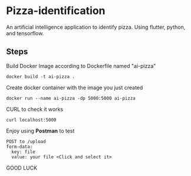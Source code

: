 # Pizza-identification
An artificial intelligence application to identify pizza. Using flutter, python, and tensorflow. 

Steps
--------
Build Docker Image according to Dockerfile named "ai-pizza"
```
docker build -t ai-pizza .
```

Create docker container with the image you just created
```
docker run --name ai-pizza -dp 5000:5000 ai-pizza
```

CURL to check it works
```
curl localhost:5000
```

Enjoy using <b>Postman</b> to test
```
POST to /upload
form-data:
  key: file
  value: your file <Click and select it>
```

GOOD LUCK
